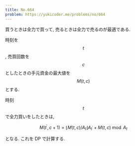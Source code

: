 ```yaml
---
title: No.664
problem: https://yukicoder.me/problems/no/664
---
```

買うときは全力で買って, 売るときは全力で売るのが最適である.

時刻を $$ t $$, 売買回数を $$ c $$ としたときの手元資金の最大値を $$ M(t, c) $$ とする.

時刻 $$ t $$ で全力買いをしたときは,

$$
M(t^{\prime}, c+1) = \lfloor M(t, c)/A_t \rfloor A_{t^{\prime}} + M(t, c) \bmod A_t
$$

となる. これを DP で計算する.

